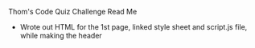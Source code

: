 Thom's Code Quiz Challenge Read Me

- Wrote out HTML for the 1st page, linked style sheet and script.js file, while making the header